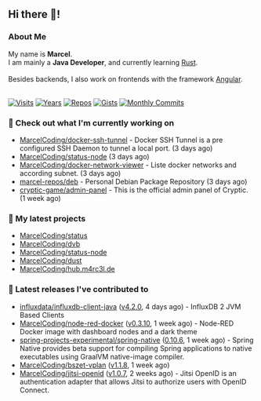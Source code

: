 ## Hi there 👋!




### About Me

My name is **Marcel**.<br>
I am mainly a **Java Developer**, and currently learning [Rust](https://www.rust-lang.org).<br>
<br>
Besides backends, I also work on frontends with the framework [Angular](https://angular.io).
<br>
<br>

[![Visits](https://badges.pufler.dev/visits/MarcelCoding/MarcelCoding?style=flat-square&color=black&logo=github)](https://github.com/MarcelCoding)
[![Years](https://badges.pufler.dev/years/MarcelCoding?style=flat-square&color=black&logo=github)](https://github.com/MarcelCoding)
[![Repos](https://badges.pufler.dev/repos/MarcelCoding?style=flat-square&color=black&logo=github)](https://github.com/MarcelCoding?tab=repositories)
[![Gists](https://badges.pufler.dev/gists/MarcelCoding?style=flat-square&color=black&logo=github)](https://gist.github.com/MarcelCoding)
[![Monthly Commits](https://badges.pufler.dev/commits/monthly/MarcelCoding?style=flat-square&color=black&logo=github)](https://github.com/MarcelCoding)

### 👷 Check out what I'm currently working on

- [MarcelCoding/docker-ssh-tunnel](https://github.com/MarcelCoding/docker-ssh-tunnel) - Docker SSH Tunnel is a pre configured SSH Daemon to tunnel a local port. (3 days ago)
- [MarcelCoding/status-node](https://github.com/MarcelCoding/status-node) (3 days ago)
- [MarcelCoding/docker-network-viewer](https://github.com/MarcelCoding/docker-network-viewer) - Liste docker networks and according subnet. (3 days ago)
- [marcel-repos/deb](https://github.com/marcel-repos/deb) - Personal Debian Package Repository (3 days ago)
- [cryptic-game/admin-panel](https://github.com/cryptic-game/admin-panel) - This is the official admin panel of Cryptic. (1 week ago)

### 🌱 My latest projects

- [MarcelCoding/status](https://github.com/MarcelCoding/status)
- [MarcelCoding/dvb](https://github.com/MarcelCoding/dvb)
- [MarcelCoding/status-node](https://github.com/MarcelCoding/status-node)
- [MarcelCoding/dust](https://github.com/MarcelCoding/dust)
- [MarcelCoding/hub.m4rc3l.de](https://github.com/MarcelCoding/hub.m4rc3l.de)

### 🔭 Latest releases I've contributed to

- [influxdata/influxdb-client-java](https://github.com/influxdata/influxdb-client-java) ([v4.2.0](https://github.com/influxdata/influxdb-client-java/releases/tag/v4.2.0), 4 days ago) - InfluxDB 2 JVM Based Clients
- [MarcelCoding/node-red-docker](https://github.com/MarcelCoding/node-red-docker) ([v0.3.10](https://github.com/MarcelCoding/node-red-docker/releases/tag/v0.3.10), 1 week ago) - Node-RED Docker image with dashboard nodes and a dark theme
- [spring-projects-experimental/spring-native](https://github.com/spring-projects-experimental/spring-native) ([0.10.6](https://github.com/spring-projects-experimental/spring-native/releases/tag/0.10.6), 1 week ago) - Spring Native provides beta support for compiling Spring applications to native executables using GraalVM native-image compiler.
- [MarcelCoding/bszet-vplan](https://github.com/MarcelCoding/bszet-vplan) ([v1.1.8](https://github.com/MarcelCoding/bszet-vplan/releases/tag/v1.1.8), 1 week ago)
- [MarcelCoding/jitsi-openid](https://github.com/MarcelCoding/jitsi-openid) ([v1.0.7](https://github.com/MarcelCoding/jitsi-openid/releases/tag/v1.0.7), 2 weeks ago) - Jitsi OpenID is an authentication adapter that allows Jitsi to authorize users with OpenID Connect.



